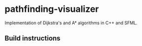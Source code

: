 # pathfinding-visualizer
Implementation of Dijkstra's and A* algorithms in C++ and SFML.

## Build instructions
